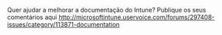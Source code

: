 <Token xmlns:xlink="http://www.w3.org/1999/xlink">Quer ajudar a melhorar a documentação do Intune? Publique os seus comentários  <externalLink>
              <linkText>aqui</linkText>
              <linkUri>http://microsoftintune.uservoice.com/forums/297408-issues/category/113871-documentation</linkUri>
       </externalLink>
</Token>


<!--HONumber=May16_HO2-->


